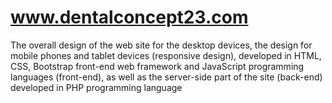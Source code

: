 # www.dentalconcept23.com
The overall design of the web site for the desktop devices, the design for mobile phones and tablet devices (responsive design), developed in HTML, CSS, Bootstrap front-end web framework and JavaScript programming languages (front-end), as well as the server-side part of the site (back-end) developed in PHP programming language
